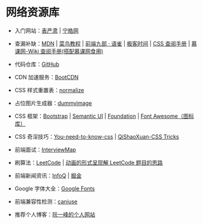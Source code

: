 # 网络资源库

- 入门网站：[表严肃](https://biaoyansu.com/i/6593029482131) | [宁皓网](https://ninghao.net/)

- 查漏补缺：[MDN](https://developer.mozilla.org/zh-CN/) | [菜鸟教程](http://www.runoob.com/) | [前端九部 · 语雀](https://www.yuque.com/fe9) | [极客时间](https://time.geekbang.org/) | [CSS 查阅手册](http://css.doyoe.com/) | [慕课网-Wiki 查阅手册(搭配慕课网食用)](https://wiki.imooc.com/)

- 代码仓库：[GitHub](https://github.com/)

- CDN 加速服务：[BootCDN](https://www.bootcdn.cn/)

- CSS 样式重置表：[normalize](https://www.bootcdn.cn/normalize/)

- 占位图片生成器：[dummyimage](https://dummyimage.com/)

- CSS 框架：[Bootstrap](https://getbootstrap.com/) | [Semantic UI](https://semantic-ui.com/) | [Foundation](https://foundation.zurb.com/) | [Font Awesome（图标库）](https://fontawesome.com/)

- CSS 奇淫技巧：[You-need-to-know-css](https://lhammer.cn/You-need-to-know-css/#/zh-cn/) | [QiShaoXuan-CSS Tricks](https://qishaoxuan.github.io/css_tricks/)

- 前端面试：[InterviewMap](https://yuchengkai.cn/docs/)

- 刷算法：[LeetCode](https://leetcode-cn.com/) | [动画的形式呈现解 LeetCode 题目的思路](https://github.com/MisterBooo/LeetCodeAnimation.git)

- 前端新闻资讯：[InfoQ](https://www.infoq.cn/) | [掘金](https://juejin.im/)

- Google 字体大全：[Google Fonts](https://fonts.google.com/)

- 前端兼容性检测：[caniuse](https://caniuse.com/)

- 推荐个人博客：[阮一峰的个人网站](http://www.ruanyifeng.com/home.html)
